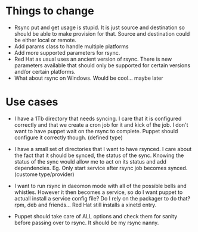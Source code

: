 # Things to change

* Rsync put and get usage is stupid. It is just source and destination so should be able to make provision for that. Source and destination could be either local or remote.
* Add params class to handle multiple platforms
* Add more supported parameters for rsync.
* Red Hat as usual uses an ancient version of rsync. There is new parameters available that should only be supported for certain versions and/or certain platforms.
* What about rsync on Windows. Would be cool... maybe later


# Use cases
* I have a 1Tb directory that needs syncing. I care that it is configured correctly and that we create a cron job for it and kick of the job. I don't want to have puppet wait on the rsync to complete. Puppet should configure it correctly though. (defined type)

* I have a small set of directories that I want to have rsynced. I care about the fact that it should be synced, the status of the sync. Knowing the status of the sync would allow me to act on its status and add dependencies. Eg. Only start service after rsync job becomes synced. (custome type/provider)
* I want to run rsync in daeomon mode with all of the possible bells and whistles. However it then becomes a service, so do I want puppet to actuall install a service config file? Do I rely on the packager to do that? rpm, deb and friends... Red Hat still installs a xinetd entry. 
* Puppet should take care of ALL options and check them for sanity before passing over to rsync. It should be my rsync nanny.
